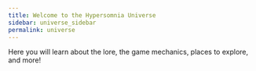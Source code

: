 ```yaml
---
title: Welcome to the Hypersomnia Universe
sidebar: universe_sidebar
permalink: universe
---
```


Here you will learn about the lore, the game mechanics, places to explore, and more!

